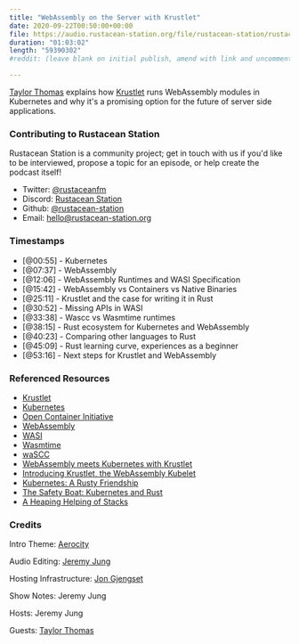 ```yaml
---
title: "WebAssembly on the Server with Krustlet"
date: 2020-09-22T00:50:00+00:00
file: https://audio.rustacean-station.org/file/rustacean-station/rustacean-station-e030-krustlet.mp3
duration: "01:03:02"
length: "59390302"
#reddit: (leave blank on initial publish, amend with link and uncomment this line after Reddit thread has been posted)

---
```


[Taylor Thomas](https://twitter.com/_oftaylor) explains how [Krustlet](https://github.com/deislabs/krustlet) runs WebAssembly modules in Kubernetes and why it's a promising option for the future of server side applications.

### Contributing to Rustacean Station

Rustacean Station is a community project; get in touch with us if you'd like to be interviewed, propose a topic for an episode, or help create the podcast itself!

 - Twitter: [@rustaceanfm](https://twitter.com/rustaceanfm)
 - Discord: [Rustacean Station](https://discord.gg/cHc3Gyc)
 - Github: [@rustacean-station](https://github.com/rustacean-station/)
 - Email: [hello@rustacean-station.org](mailto:hello@rustacean-station.org)

### Timestamps 

- [@00:55] - Kubernetes
- [@07:37] - WebAssembly
- [@12:06] - WebAssembly Runtimes and WASI Specification
- [@15:42] - WebAssembly vs Containers vs Native Binaries
- [@25:11] - Krustlet and the case for writing it in Rust
- [@30:52] - Missing APIs in WASI 
- [@33:38] - Wascc vs Wasmtime runtimes
- [@38:15] - Rust ecosystem for Kubernetes and WebAssembly
- [@40:23] - Comparing other languages to Rust
- [@45:09] - Rust learning curve, experiences as a beginner
- [@53:16] - Next steps for Krustlet and WebAssembly

### Referenced Resources

- [Krustlet](https://github.com/deislabs/krustlet)
- [Kubernetes](https://kubernetes.io/)
- [Open Container Initiative](https://opencontainers.org/)
- [WebAssembly](https://webassembly.org/)
- [WASI](https://wasi.dev/)
- [Wasmtime](https://wasmtime.dev/)
- [waSCC](https://wascc.dev/)
- [WebAssembly meets Kubernetes with Krustlet](https://cloudblogs.microsoft.com/opensource/2020/04/07/announcing-krustlet-kubernetes-rust-kubelet-webassembly-wasm/)
- [Introducing Krustlet, the WebAssembly Kubelet](https://deislabs.io/posts/introducing-krustlet/)
- [Kubernetes: A Rusty Friendship](https://deislabs.io/posts/kubernetes-a-rusty-friendship/)
- [The Safety Boat: Kubernetes and Rust](https://msrc-blog.microsoft.com/2020/04/29/the-safety-boat-kubernetes-and-rust/)
- [A Heaping Helping of Stacks](https://deislabs.io/posts/a-heaping-helping-of-stacks/)

### Credits

Intro Theme: [Aerocity](https://twitter.com/AerocityMusic)

Audio Editing: [Jeremy Jung](https://www.softwaresessions.com)

Hosting Infrastructure: [Jon Gjengset](https://twitter.com/jonhoo/)

Show Notes: Jeremy Jung 

Hosts: Jeremy Jung

Guests: [Taylor Thomas](https://twitter.com/_oftaylor)
